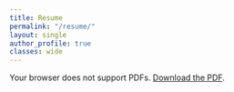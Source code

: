 ```yaml
---
title: Resume
permalink: "/resume/"
layout: single
author_profile: true
classes: wide
---
```


<!--[Download My Resume](/assets/documents/matt-spradley-resume-2025-07-29.pdf)-->

<object data="/assets/documents/matt-spradley-resume-2025-07-29.pdf" type="application/pdf" width="100%" height="575px">
    <p>Your browser does not support PDFs. <a href="/assets/documents/matt-spradley-resume-2025-07-29.pdf">Download the PDF</a>.</p>
</object>